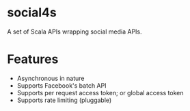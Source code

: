 social4s
===
A set of Scala APIs wrapping social media APIs.

Features
===
* Asynchronous in nature
* Supports Facebook's batch API
* Supports per request access token; or global access token
* Supports rate limiting (pluggable)


